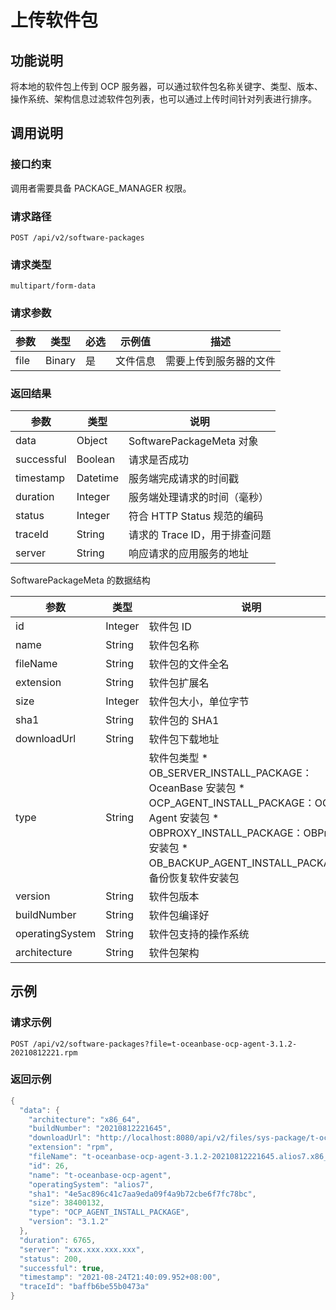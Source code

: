 上传软件包 
==========================



功能说明 
-------------------------

将本地的软件包上传到 OCP 服务器，可以通过软件包名称关键字、类型、版本、操作系统、架构信息过滤软件包列表，也可以通过上传时间针对列表进行排序。

调用说明 
-------------------------

### 接口约束 

调用者需要具备 PACKAGE_MANAGER 权限。

### 请求路径 

`POST /api/v2/software-packages`

### 请求类型 

`multipart/form-data`

### 请求参数 



|  参数  |   类型   | 必选 | 示例值  |     描述      |
|------|--------|----|------|-------------|
| file | Binary | 是  | 文件信息 | 需要上传到服务器的文件 |



### 返回结果 



|     参数     |    类型    |           说明           |
|------------|----------|------------------------|
| data       | Object   | SoftwarePackageMeta 对象 |
| successful | Boolean  | 请求是否成功                 |
| timestamp  | Datetime | 服务端完成请求的时间戳            |
| duration   | Integer  | 服务端处理请求的时间（毫秒）         |
| status     | Integer  | 符合 HTTP Status 规范的编码   |
| traceId    | String   | 请求的 Trace ID，用于排查问题    |
| server     | String   | 响应请求的应用服务的地址           |



SoftwarePackageMeta 的数据结构


|       参数        |   类型    |                                                                                                                                                                                          说明                                                                                                                                                                                          |
|-----------------|---------|--------------------------------------------------------------------------------------------------------------------------------------------------------------------------------------------------------------------------------------------------------------------------------------------------------------------------------------------------------------------------------------|
| id              | Integer | 软件包 ID                                                                                                                                                                                                                                                                                                                                                                               |
| name            | String  | 软件包名称                                                                                                                                                                                                                                                                                                                                                                                |
| fileName        | String  | 软件包的文件全名                                                                                                                                                                                                                                                                                                                                                                             |
| extension       | String  | 软件包扩展名                                                                                                                                                                                                                                                                                                                                                                               |
| size            | Integer | 软件包大小，单位字节                                                                                                                                                                                                                                                                                                                                                                           |
| sha1            | String  | 软件包的 SHA1                                                                                                                                                                                                                                                                                                                                                                            |
| downloadUrl     | String  | 软件包下载地址                                                                                                                                                                                                                                                                                                                                                                              |
| type            | String  | 软件包类型 * OB_SERVER_INSTALL_PACKAGE：OceanBase 安装包   * OCP_AGENT_INSTALL_PACKAGE：OCP Agent 安装包    <!-- --> * OBPROXY_INSTALL_PACKAGE：OBProxy 安装包   * OB_BACKUP_AGENT_INSTALL_PACKAGE：备份恢复软件安装包    |
| version         | String  | 软件包版本                                                                                                                                                                                                                                                                                                                                                                                |
| buildNumber     | String  | 软件包编译好                                                                                                                                                                                                                                                                                                                                                                               |
| operatingSystem | String  | 软件包支持的操作系统                                                                                                                                                                                                                                                                                                                                                                           |
| architecture    | String  | 软件包架构                                                                                                                                                                                                                                                                                                                                                                                |



示例 
-----------------------



### 请求示例 

`POST /api/v2/software-packages?file=t-oceanbase-ocp-agent-3.1.2-20210812221.rpm`

### 返回示例 

```java
{
  "data": {
    "architecture": "x86_64",
    "buildNumber": "20210812221645",
    "downloadUrl": "http://localhost:8080/api/v2/files/sys-package/t-oceanbase-ocp-agent-3.1.2-20210812221645.alios7.x86_64.rpm",
    "extension": "rpm",
    "fileName": "t-oceanbase-ocp-agent-3.1.2-20210812221645.alios7.x86_64.rpm",
    "id": 26,
    "name": "t-oceanbase-ocp-agent",
    "operatingSystem": "alios7",
    "sha1": "4e5ac896c41c7aa9eda09f4a9b72cbe6f7fc78bc",
    "size": 38400132,
    "type": "OCP_AGENT_INSTALL_PACKAGE",
    "version": "3.1.2"
  },
  "duration": 6765,
  "server": "xxx.xxx.xxx.xxx",
  "status": 200,
  "successful": true,
  "timestamp": "2021-08-24T21:40:09.952+08:00",
  "traceId": "baffb6be55b0473a"
}
```


